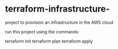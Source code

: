 # terraform-infrastructure-

project to provision an infrastructure in the AWS cloud

run this project using the commands:

terraform init
terraform plan
terraform apply
